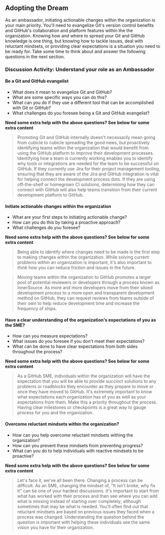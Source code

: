 ## Adopting the Dream

As an ambassador, initiating actionable changes within the organization is your main priority. You'll need to evangelize Git's version control benefits and GitHub's collaboration and platform features within the the organization. Knowing how and where to spread your Git and GitHub knowledge is one thing, but knowing how to tackle issues, deal with reluctant mindsets, or providing clear expectations is a situation you need to be ready for. Take some time to think about and answer the following questions in the next section.

### Discussion Activity: Understand your role as an Ambassador

#### Be a Git and GitHub evangelist
- What does it mean to evangelize Git and GitHub?
- What are some specific ways you can do this?
- What can you do if they use a different tool that can be accomplished with Git or GitHub?
- What challenges do you foresee being a Git and GitHub evangelist?

**Need some extra help with the above questions? See below for some extra content**

> Promoting Git and GitHub internally doesn't necessarily mean going from cubicle to cubicle spreading the good news, but proactively identifying teams within the organization that would benefit from using the GitHub platform to improve their development processes. Identifying how a team is currently working enables you to identify why tools or integrations are needed for the team to be successful on GitHub. If they currently use Jira for their project management tooling, ensuring that they are aware of the Jira and GitHub integration is vital for helping connect the development process dots. If they are using off-the-shelf or homegrown CI solutions, determining how they can connect with GitHub will also help teams transition from their current development platform to GitHub. 

#### Initiate actionable changes within the organization
- What are your first steps to initiating actionable change?
- How can you do this by taking a proactive approach?
- What challenges do you foresee?

**Need some extra help with the above questions? See below for some extra content**

> Being able to identify where changes need to be made is the first step to making changes within the organization. While solving current problems within an organization is important, it's also important to think how you can reduce friction and issues in the future. 

> Moving teams within the organization to GitHub promotes a larger pool of potential reviewers or developers through a process known as InnerSource. As more and more developers move from their siloed development process to a more open and transparent development method on GitHub, they can request reviews from teams outside of their own to help reduce development time and increase the frequency of ships. 

#### Have a clear understanding of the organization's expectations of you as the SME?
- How can you measure expectations? 
- What issues do you foresee if you don't meet their expectations?
- What can be done to have clear expectations from both sides throughout the process?

**Need some extra help with the above questions? See below for some extra content**

> As a GitHub SME, individuals within the organization will have the expectation that you will be able to provide succinct solutions to any problems or roadblocks they encounter as they prepare to move or once they have moved to GitHub. It's extremely important to know what expectations each organization has of you as well as your expectations from them. Make this a priority throughout the process. Having clear milestones or checkpoints is a great way to gauge process for you and the organization. 

#### Overcome reluctant mindsets within the organization?
- How can you help overcome reluctant mindsets withing the organization?
- How can you prevent these mindsets from preventing progress?
- What can you do to help individuals with reactive mindsets to be proactive?

**Need some extra help with the above questions? See below for some extra content**

> Let's face it, we've all been there. Changing a process can be difficult. As an SME, changing the mindset of, "It isn't broke, why fix it" can be one of your hardest discussions. It's important to start from what has worked with their process and then see where you can add what is missing instead of starting over completely; although sometimes that may be what is needed. You'll often find out that reluctant mindsets are based on previous issues they faced when a process was changed. Understanding the question behind the question is important with helping these individuals see the same vision you have for their organization.
